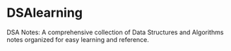 # DSAlearning
DSA Notes: A comprehensive collection of Data Structures and Algorithms notes organized for easy learning and reference.

